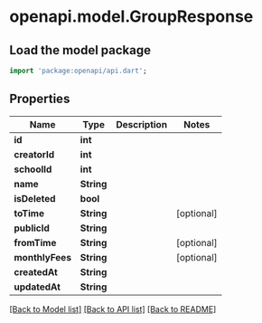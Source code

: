 # openapi.model.GroupResponse

## Load the model package
```dart
import 'package:openapi/api.dart';
```

## Properties
Name | Type | Description | Notes
------------ | ------------- | ------------- | -------------
**id** | **int** |  | 
**creatorId** | **int** |  | 
**schoolId** | **int** |  | 
**name** | **String** |  | 
**isDeleted** | **bool** |  | 
**toTime** | **String** |  | [optional] 
**publicId** | **String** |  | 
**fromTime** | **String** |  | [optional] 
**monthlyFees** | **String** |  | [optional] 
**createdAt** | **String** |  | 
**updatedAt** | **String** |  | 

[[Back to Model list]](../README.md#documentation-for-models) [[Back to API list]](../README.md#documentation-for-api-endpoints) [[Back to README]](../README.md)


